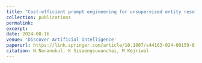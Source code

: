 ```yaml
---
title: "Cost-efficient prompt engineering for unsupervised entity resolution in the product matching domain"
collection: publications
permalink: 
excerpt: 
date: 2024-08-16
venue: 'Discover Artificial Intelligence'
paperurl: https://link.springer.com/article/10.1007/s44163-024-00159-8
citation: N Nananukul, K Sisaengsuwanchai, M Kejriwal
---
```



